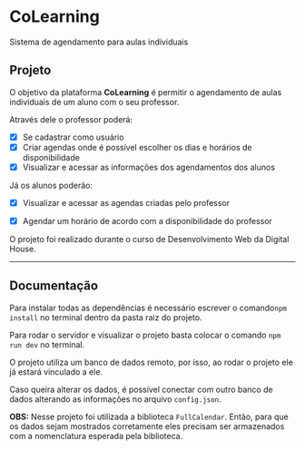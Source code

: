# CoLearning
Sistema de agendamento para aulas individuais

## Projeto

O objetivo da plataforma **CoLearning** é permitir o agendamento de aulas individuais de um aluno com o seu professor.

Através dele o professor poderá: 

- [x] Se cadastrar como usuário
- [x] Criar agendas onde é possível escolher os dias e horários de disponibilidade
- [x] Visualizar e acessar as informações dos agendamentos dos alunos

Já os alunos poderão:
- [x] Visualizar e acessar as agendas criadas pelo professor
- [x] Agendar um horário de acordo com a disponibilidade do professor


O projeto foi realizado durante o curso de Desenvolvimento Web da Digital House. 

---

## Documentação 

Para instalar todas as dependências é necessário escrever o comando`npm install` no terminal dentro da pasta raiz do projeto.

Para rodar o servidor e visualizar o projeto basta colocar o comando `npm run dev` no terminal.

O projeto utiliza um banco de dados remoto, por isso, ao rodar o projeto ele já estará vinculado a ele. 

Caso queira alterar os dados, é possível conectar com outro banco de dados alterando as informações no arquivo `config.json`.

**OBS:** Nesse projeto foi utilizada a biblioteca `FullCalendar`. Então, para que os dados sejam mostrados corretamente eles precisam ser armazenados com a nomenclatura esperada pela biblioteca. 



